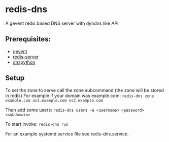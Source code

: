 redis-dns
=========

A gevent redis based DNS server with dyndns like API

Prerequisites:
--------------

- [gevent](http://www.gevent.org/)
- [redis-server](http://www.redis.io/)
- [dnspython](http://www.dnspython.org/)

Setup
--------------

To set the zone to serve call the zone subcommand (the zone will be stored in redis)
For example if your domain was example.com:
```redis-dns zone example.com ns1.example.com ns2.example.com``` 

Then add some users:
```redis-dns users -a <username> <password> <subdomain>```

To start invoke:
```redis-dns run```

For an example systemd service file see redis-dns.service.
